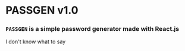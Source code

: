 # PASSGEN v1.0


### `PASSGEN` is a simple password generator made with React.js

I don't know what to say